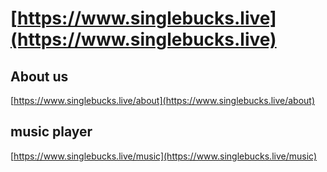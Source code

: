 
# [https://www.singlebucks.live](https://www.singlebucks.live)


## About us

[https://www.singlebucks.live/about](https://www.singlebucks.live/about)

## music player

[https://www.singlebucks.live/music](https://www.singlebucks.live/music)







